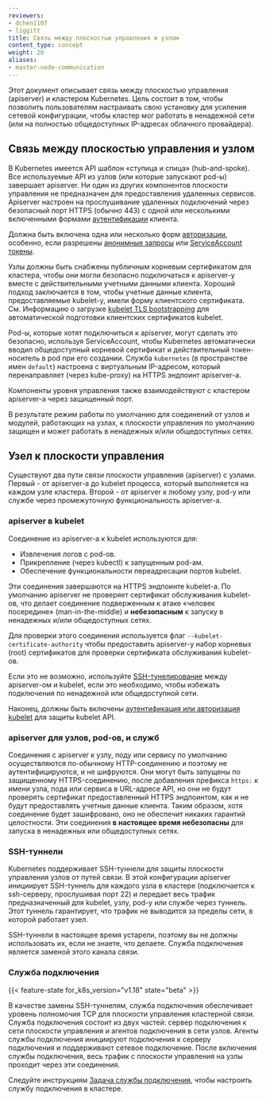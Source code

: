 ```yaml
---
reviewers:
- dchen1107
- liggitt
title: Связь между плоскостью управления и узлом
content_type: concept
weight: 20
aliases:
- master-node-communication
---
```


<!-- overview -->

Этот документ описывает связь между плоскостью управления (apiserver) и кластером Kubernetes. Цель состоит в том, чтобы позволить пользователям настраивать свою установку для усиления сетевой конфигурации, чтобы кластер мог работать в ненадежной сети (или на полностью общедоступных IP-адресах облачного провайдера).

<!-- body -->

## Связь между плоскостью управления и узлом

В Kubernetes имеется API шаблон «ступица и спица» (hub-and-spoke). Все используемые API из узлов (или которые запускают pod-ы) завершает apiserver. Ни один из других компонентов плоскости управления не предназначен для предоставления удаленных сервисов. Apiserver настроен на прослушивание удаленных подключений через безопасный порт HTTPS (обычно 443) с одной или несколькими включенными формами [аутентификации](/docs/reference/access-authn-authz/authentication/) клиента.

Должна быть включена одна или несколько форм [авторизации](/docs/reference/access-authn-authz/authorization/), особенно, если разрешены [анонимные запросы](/docs/reference/access-authn-authz/authentication/#anonymous-requests) или [ServiceAccount токены](/docs/reference/access-authn-authz/authentication/#service-account-tokens).

Узлы должны быть снабжены публичным корневым сертификатом для кластера, чтобы они могли безопасно подключаться к apiserver-у вместе с действительными учетными данными клиента. Хороший подход заключается в том, чтобы учетные данные клиента, предоставляемые kubelet-у, имели форму клиентского сертификата. См. Информацию о загрузке [kubelet TLS bootstrapping](/docs/reference/access-authn-authz/kubelet-tls-bootstrapping/) для автоматической подготовки клиентских сертификатов kubelet.

Pod-ы, которые хотят подключиться к apiserver, могут сделать это безопасно, используя ServiceAccount, чтобы Kubernetes автоматически вводил общедоступный корневой сертификат и действительный токен-носитель в pod при его создании.
Служба `kubernetes` (в пространстве имен `default`) настроена с виртуальным IP-адресом, который перенаправляет (через kube-proxy) на HTTPS эндпоинт apiserver-а.

Компоненты уровня управления также взаимодействуют с кластером apiserver-а через защищенный порт.

В результате режим работы по умолчанию для соединений от узлов и модулей, работающих на узлах, к плоскости управления по умолчанию защищен и может работать в ненадежных и/или общедоступных сетях.

## Узел к плоскости управления

Существуют два пути связи плоскости управления (apiserver) с узлами. Первый - от apiserver-а до kubelet процесса, который выполняется на каждом узле кластера. Второй - от apiserver к любому узлу, pod-у или службе через промежуточную функциональность apiserver-а.

### apiserver в kubelet

Соединение из apiserver-а к kubelet используются для:

* Извлечения логов с pod-ов.
* Прикрепление (через kubectl) к запущенным pod-ам.
* Обеспечение функциональности переадресации портов kubelet.

Эти соединения завершаются на HTTPS эндпоинте kubelet-a. По умолчанию apiserver не проверяет сертификат обслуживания kubelet-ов, что делает соединение подверженным к атаке «человек посередине» (man-in-the-middle) и **небезопасным** к запуску в ненадежных и/или общедоступных сетях.

Для проверки этого соединения используется флаг `--kubelet-certificate-authority` чтобы предоставить apiserver-у набор корневых (root) сертификатов для проверки сертификата обслуживания kubelet-ов.

Если это не возможно, используйте [SSH-тунелирование](#ssh-tunnels) между apiserver-ом и kubelet, если это необходимо, чтобы избежать подключения по ненадежной или общедоступной сети.

Наконец, должны быть включены [аутентификация или авторизация kubelet](/docs/reference/access-authn-authz/kubelet-authn-authz/) для защиты kubelet API.

### apiserver для узлов, pod-ов, и служб

Соединения с apiserver к узлу, поду или сервису по умолчанию осуществляются по-обычному HTTP-соединению и поэтому не аутентифицируются, и не шифруются. Они могут быть запущены по защищенному HTTPS-соединению, после добавления префикса `https:` к имени узла, пода или сервиса в URL-адресе API, но они не будут проверять сертификат предоставленный HTTPS эндпоинтом, как и не будут предоставлять учетные данные клиента. Таким образом, хотя соединение будет зашифровано, оно не обеспечит никаких гарантий целостности. Эти соединения **в настоящее время небезопасны** для запуска в ненадежных или общедоступных сетях.

### SSH-туннели

Kubernetes поддерживает SSH-туннели для защиты плоскости управления узлов от путей связи. В этой конфигурации apiserver инициирует SSH-туннель для каждого узла в кластере (подключается к ssh-серверу, прослушивая порт 22) и передает весь трафик предназначенный для kubelet, узлу, pod-у или службе через туннель. Этот туннель гарантирует, что трафик не выводится за пределы сети, в которой работает узел.

SSH-туннели в настоящее время устарели, поэтому вы не должны использовать их, если не знаете, что делаете. Служба подключения является заменой этого канала связи.

### Служба подключения

{{< feature-state for_k8s_version="v1.18" state="beta" >}}

В качестве замены SSH-туннелям, служба подключения обеспечивает уровень полномочия TCP для плоскости управления кластерной связи. Служба подключения состоит из двух частей: сервер подключения к сети плоскости управления и агентов подключения в сети узлов. Агенты службы подключения инициируют подключения к серверу подключения и поддерживают сетевое подключение. После включения службы подключения, весь трафик с плоскости управления на узлы проходит через эти соединения.

Следуйте инструкциям [Задача службы подключения,](/docs/tasks/extend-kubernetes/setup-konnectivity/) чтобы настроить службу подключения в кластере.
